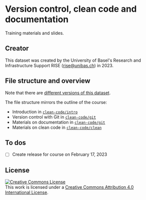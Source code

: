 # Version control, clean code and documentation

Training materials and slides.

## Creator

This dataset was created by the University of Basel's Research and Infrastructure Support RISE (rise@unibas.ch) in 2023. 

## File structure and overview

Note that there are [different versions of this dataset](https://github.com/RISE-UNIBAS/clean-code/releases).

The file structure mirrors the outline of the course:

- Introduction in [`clean-code/intro`](https://github.com/RISE-UNIBAS/clean-code/tree/main/intro)
- Version control with Git in [`clean-code/git`](https://github.com/RISE-UNIBAS/clean-code/tree/main/git)
- Materials on documentation in [`clean-code/git`](https://github.com/RISE-UNIBAS/clean-code/tree/main/docs)
- Materials on clean code in [`clean-code/clean`](https://github.com/RISE-UNIBAS/clean-code/tree/main/clean)

## To dos

- [ ] Create release for course on February 17, 2023

## License

<a rel="license" href="http://creativecommons.org/licenses/by/4.0/"><img alt="Creative Commons License" style="border-width:0" src="https://i.creativecommons.org/l/by/4.0/88x31.png" /></a><br />This work is licensed under a <a rel="license" href="http://creativecommons.org/licenses/by/4.0/">Creative Commons Attribution 4.0 International License</a>.
